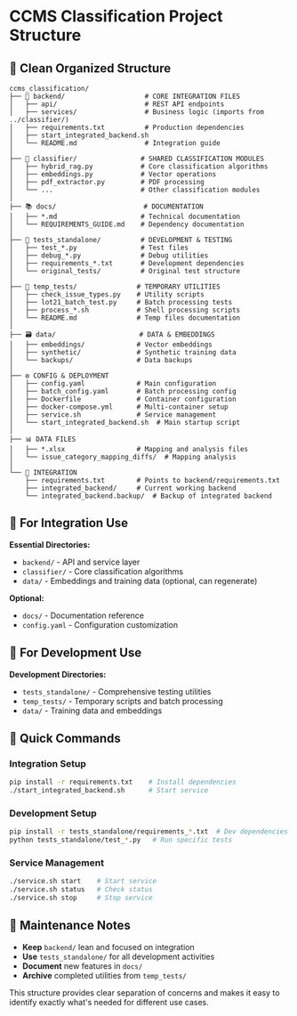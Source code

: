 # CCMS Classification Project Structure

## 📁 Clean Organized Structure

```
ccms_classification/
├── 🎯 backend/                    # CORE INTEGRATION FILES
│   ├── api/                      # REST API endpoints
│   ├── services/                 # Business logic (imports from ../classifier/)
│   ├── requirements.txt          # Production dependencies
│   ├── start_integrated_backend.sh
│   └── README.md                 # Integration guide
│
├── 🔧 classifier/                # SHARED CLASSIFICATION MODULES
│   ├── hybrid_rag.py            # Core classification algorithms
│   ├── embeddings.py            # Vector operations
│   ├── pdf_extractor.py         # PDF processing
│   └── ...                      # Other classification modules
│
├── 📚 docs/                      # DOCUMENTATION
│   ├── *.md                     # Technical documentation
│   └── REQUIREMENTS_GUIDE.md    # Dependency documentation
│
├── 🧪 tests_standalone/          # DEVELOPMENT & TESTING
│   ├── test_*.py                # Test files
│   ├── debug_*.py               # Debug utilities
│   ├── requirements_*.txt       # Development dependencies
│   └── original_tests/          # Original test structure
│
├── 🔧 temp_tests/               # TEMPORARY UTILITIES
│   ├── check_issue_types.py    # Utility scripts
│   ├── lot21_batch_test.py     # Batch processing tests
│   ├── process_*.sh            # Shell processing scripts
│   └── README.md               # Temp files documentation
│
├── 🗃️ data/                     # DATA & EMBEDDINGS
│   ├── embeddings/             # Vector embeddings
│   ├── synthetic/              # Synthetic training data
│   └── backups/                # Data backups
│
├── ⚙️ CONFIG & DEPLOYMENT
│   ├── config.yaml             # Main configuration
│   ├── batch_config.yaml       # Batch processing config
│   ├── Dockerfile              # Container configuration
│   ├── docker-compose.yml      # Multi-container setup
│   ├── service.sh              # Service management
│   └── start_integrated_backend.sh  # Main startup script
│
├── 📊 DATA FILES
│   ├── *.xlsx                  # Mapping and analysis files
│   └── issue_category_mapping_diffs/  # Mapping analysis
│
└── 🔗 INTEGRATION
    ├── requirements.txt        # Points to backend/requirements.txt
    ├── integrated_backend/     # Current working backend
    └── integrated_backend.backup/  # Backup of integrated backend
```

## 🎯 For Integration Use

**Essential Directories:**
- `backend/` - API and service layer
- `classifier/` - Core classification algorithms
- `data/` - Embeddings and training data (optional, can regenerate)

**Optional:**
- `docs/` - Documentation reference
- `config.yaml` - Configuration customization

## 🧪 For Development Use

**Development Directories:**
- `tests_standalone/` - Comprehensive testing utilities
- `temp_tests/` - Temporary scripts and batch processing
- `data/` - Training data and embeddings

## 🚀 Quick Commands

### Integration Setup
```bash
pip install -r requirements.txt    # Install dependencies
./start_integrated_backend.sh      # Start service
```

### Development Setup
```bash
pip install -r tests_standalone/requirements_*.txt  # Dev dependencies
python tests_standalone/test_*.py   # Run specific tests
```

### Service Management
```bash
./service.sh start    # Start service
./service.sh status   # Check status
./service.sh stop     # Stop service
```

## 📝 Maintenance Notes

- **Keep** `backend/` lean and focused on integration
- **Use** `tests_standalone/` for all development activities
- **Document** new features in `docs/`
- **Archive** completed utilities from `temp_tests/`

This structure provides clear separation of concerns and makes it easy to identify exactly what's needed for different use cases.